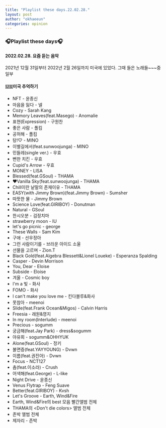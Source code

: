 ```yaml
---
title: "Playlist these days.22.02.28."
layout: post
author: "okhaeeun"
categories: opinion
---
```


### 🎧Playlist these days🎧

#### 2022.02.28. 요즘 듣는 음악

2021년 12월 31일부터 2022년 2월 26일까지 미국에 있었다.
그때 들은 노래들~~~중 일부


#### **🇺🇸미국 추억하기**

- NFT - 윤종신
- 마음을 잃다 - 넬
- Cozy - Sarah Kang
- Memory Leaves(feat.Masego) - Anomalie
- 표현(Expression) - 구원찬
- 좋은 사람 - 폴킴
- 공허해 - 폴킴
- 탕!♡ - MINO
- 이별길에서(feat.sunwoojunga) - MINO
- 민들레(single ver.) - 우효
- 뻔한 치킨 - 우효
- Cupid's Arrow - 우효
- MONEY - LISA
- Blessed(feat.GSoul) - THAMA
- ❤️Vanilla Sky(feat.sunwoojunga) - THAMA
- Chill이란 낱말의 존재이유 - THAMA
- EASY(with Jimmy Brown)(feat.Jimmy Brown) - Sumsher
- 따뜻한 물 - Jimmy Brown
- Science Love(feat.GIRIBOY) - Donutman
- Natural - GSoul
- 한시오분 - 검정치마
- strawberry moon - IU
- let's go picnic - george
- These Walls - Sam Kim
- 구애 - 선우정아
- 그런 사람이기를 - 브라운 아이드 소울
- 선물을 고르며 - Zion.T
- Black Gold(feat.Algebra Blessett&Lionel Loueke) - Esperanza Spalding
- Casper - Devin Morrison
- You, Dear - Eloise
- Subside - Eloise
- 겨울 - Cosmic boy
- I'm a 빛 - 화사
- FOMO - 화사
- I can't make you love me - 킨다블루&화사
- 못참아 - meenoi
- Slide(feat.Frank Ocean&Migos) - Calvin Harris
- Freesia - 래원&영지
- In my room(Interlude) - meenoi
- Precious - sogumm
- 궁금해(feat.Jay Park) - dress&sogumm
- 야유회 - sogumm&OHHYUK
- Alone(feat.GSoul) - 정키
- 불면증(feat.YAYYOUNG) - Dvwn
- 이름(feat.권진아) - Dvwn
- Focus - NCT127
- 춤(feat.이소라) - Crush
- 어색해(feat.George) - L-like
- Night Drive - 윤종신
- Venus Flytrap - Feng Suave
- Better(feat.GIRIBOY) - Kvsh
- Let's Groove - Earth, Wind&Fire
- Earth, Wind&Fire의 best 모음 빨간앨범 전체
- THAMA의 <Don't die colors> 앨범 전체
- 존박 <outbox> 앨범 전체
- 제자리 - 존박